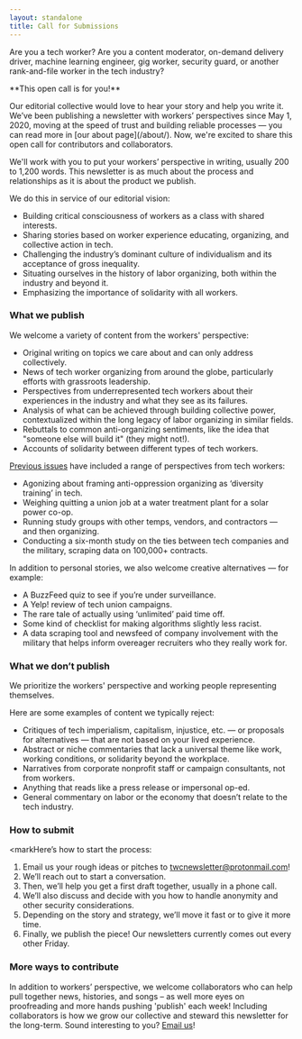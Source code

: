 ```yaml
---
layout: standalone
title: Call for Submissions
---
```


<div class="d-block bg-light pt-3 pl-3 pr-3 mt-4 mb-4 border rounded" markdown="1">
<p class="lead" markdown="1">
Are you a tech worker? Are you a content moderator, on-demand delivery driver, machine learning engineer, gig worker, security guard, or another rank-and-file worker in the tech industry?
</p>

<p class="lead" markdown="1">
**This open call is for you!**
</p>

<p class="lead" markdown="1">
Our editorial collective would love to hear your story and help you write it. We’ve been publishing a newsletter with workers’ perspectives since May 1, 2020, moving at the speed of trust and building reliable processes &mdash; you can read more in [our about page](/about/). Now, we're excited to share this open call for contributors and collaborators.
</p>
</div>

We'll work with you to put your workers’ perspective in writing, usually 200 to 1,200 words. This newsletter is as much about the process and relationships as it is about the product we publish. 

We do this in service of our editorial vision:

- Building critical consciousness of workers as a class with shared interests.
- Sharing stories based on worker experience educating, organizing, and collective action in tech.
- Challenging the industry’s dominant culture of individualism and its acceptance of gross inequality.
- Situating ourselves in the history of labor organizing, both within the industry and beyond it.
- Emphasizing the importance of solidarity with all workers.

### What we publish

We welcome a variety of content from the workers' perspective:

- Original writing on topics we care about and can only address collectively.
- News of tech worker organizing from around the globe, particularly efforts with grassroots leadership.
- Perspectives from underrepresented tech workers about their experiences in the industry and what they see as its failures.
- Analysis of what can be achieved through building collective power, contextualized within the long legacy of labor organizing in similar fields.
- Rebuttals to common anti-organizing sentiments, like the idea that "someone else will build it" (they might not!).
- Accounts of solidarity between different types of tech workers.

<a href="/archive/">Previous issues</a> have included a range of perspectives from tech workers:

- Agonizing about framing anti-oppression organizing as ‘diversity training’ in tech.
- Weighing quitting a union job at a water treatment plant for a solar power co-op.
- Running study groups with other temps, vendors, and contractors &mdash; and then organizing.
- Conducting a six-month study on the ties between tech companies and the military, scraping data on 100,000+ contracts.

In addition to personal stories, we also welcome creative alternatives &mdash; for example:

- A BuzzFeed quiz to see if you’re under surveillance.
- A Yelp! review of tech union campaigns.
- The rare tale of actually using ‘unlimited’ paid time off.
- Some kind of checklist for making algorithms slightly less racist.
- A data scraping tool and newsfeed of company involvement with the military that helps inform overeager recruiters who they really work for.

### What we don’t publish

We prioritize the workers' perspective and working people representing themselves.

Here are some examples of content we typically reject:

- Critiques of tech imperialism, capitalism, injustice, etc. &mdash; or proposals for alternatives &mdash; that are not based on your lived experience.
- Abstract or niche commentaries that lack a universal theme like work, working conditions, or solidarity beyond the workplace.
- Narratives from corporate nonprofit staff or campaign consultants, not from workers.
- Anything that reads like a press release or impersonal op-ed.
- General commentary on labor or the economy that doesn’t relate to the tech industry.

### How to submit

<markHere’s how to start the process:</mark>

1. Email us your rough ideas or pitches to [twcnewsletter@protonmail.com](mailto:twcnewsletter@protonmail.com)!
1. We’ll reach out to start a conversation.
1. Then, we’ll help you get a first draft together, usually in a phone call.
1. We’ll also discuss and decide with you how to handle anonymity and other security considerations.
1. Depending on the story and strategy, we’ll move it fast or to give it more time.
1. Finally, we publish the piece! Our newsletters currently comes out every other Friday.


### More ways to contribute

In addition to workers’ perspective, we welcome collaborators who can help pull together news, histories, and songs – as well more eyes on proofreading and more hands pushing 'publish' each week! Including collaborators is how we grow our collective and steward this newsletter for the long-term. Sound interesting to you? [Email us](mailto:twcnewsletter@protonmail.com)!
